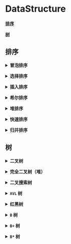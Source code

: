 # **DataStructure**

[**排序**](#排序)

[**树**](#树)


## **排序**

<b><details><summary>冒泡排序</summary></b>
</details>

<b><details><summary>选择排序</summary></b>

</details>

<b><details><summary>插入排序</summary></b>

</details>

<b><details><summary>希尔排序</summary></b>

</details>

<b><details><summary>堆排序</summary></b>

</details>

<b><details><summary>快速排序</summary></b>

</details>

<b><details><summary>归并排序</summary></b>

</details>

## **树**

<b><details><summary>二叉树</summary></b>
- **性质**
    - 非空二叉树第 `i` 层最多 `2(i-1)` 个结点 `（i >= 1）`
    - 深度为 `k` 的二叉树最多 `2k - 1` 个结点 `（k >= 1）`
    - 度为 `0` 的结点数为 `n0`，度为 `2` 的结点数为 `n2`，则 `n0 = n2 + 1`
    - 有 `n` 个结点的完全二叉树深度 `k = ⌊ log2(n) ⌋ + 1`
    - 对于含 `n` 个结点的完全二叉树中编号为 `i （1 <= i <= n）` 的结点
      - 若 `i = 1`，为根，否则双亲为 `⌊ i / 2 ⌋`
      - 若 `2i > n`，则 `i` 结点没有左孩子，否则孩子编号为 `2i`
      - 若 `2i + 1 > n`，则 `i` 结点没有右孩子，否则孩子编号为 `2i + 1`

</details>

<b><details><summary>完全二叉树（堆）</summary></b>
- **性质**
    - 大根堆：根 >= 左 && 根 >= 右
    - 小根堆：根 <= 左 && 根 <= 右

</details>


<b><details><summary>二叉搜索树</summary></b>
- **性质**
    - 左 < 根 < 右
    - 中序输出有序\
- **插入**
    - 树为空，直接插入
    - 树不为空，根据搜索二叉树性质找到插入位置，插入新节点
-  **删除**
    - 首先在树中查找待删除元素 `A` ，如果不存在，则结束删除，否则继续
    - 查找到的节点分为下面情况
        - 要删除的节点 `A` 无孩子节点，直接删除，并使 `A` 节点的双亲对应的指针指向 `NULL`
        - 要删除的节点 `A` 只有左孩子节点，删除该节点，且使 `A` 节点的双亲指向 `A` 节点的左孩子
        - 要删除的节点 `A` 只有右孩子节点，删除该节点，且使 `A` 节点的双亲指向 `A` 节点的有孩子
        - 要删除的节点 `A` 有左、右孩子节点，一般采取替换的方式，从 `A` 节点的右子树中找一个最小的(或者从左子树中找到一个最大的)节点 `B`，用 `B` 的值替换待删除节点，再删除 `B`

</details>

<b><details><summary>`AVL` 树</summary></b>
- **性质**
  - 平衡因子（每个节点左右子树差值的绝对值）的值不超过`1` ，`|` 左子树树高 `-` 右子树树高 `|`  <= `1`
  - 平衡二叉树必定是二叉搜索树，反之则不一定

- **插入**
    - 按照搜索二叉树的插入方式，找到待插入位置
    - 调节节点的平衡因子，如果失去平衡，则调整

- **调整**
    - `LL` 新插入的节点在失去平衡的节点的较高的左子树左侧，使用 `右单旋失去平衡节点` 解决问题
    - `RR` 新插入的节点在失去平衡的节点的较高的右子树右侧，使用 `左单旋失去平衡节点` 解决问题
    - `LR` 新插入的节点在失去平衡的节点的较高的左子树的右子树上，使用 `左单旋左子树再右单旋失去平衡节点` 解决问题
    - `RL` 新插入的节点在失去平衡的节点的较高的右子树的左子树上，使用 `右单旋右子树再左单旋失去平衡节点` 解决问题

    <table>
    <tr>
        <th width = 10%>插入方式</th>
        <th width = 70%>描述</th>
        <th width = 20%>旋转方式</th>
    </tr>
    <tr>
        <td><b>LL</b></td>
        <td>在 <b>a</b> 的左子树根节点的左子树上插入节点而破坏平衡</td>
        <td>右单旋</td>
    </tr>
    <tr>
        <td><b>RR</b></td>
        <td>在 <b>a</b> 的右子树根节点的右子树上插入节点而破坏平衡</td>
        <td>左单旋</td>
    </tr>
    <tr>
        <td><b>LR</b></td>
        <td>在 <b>a</b> 的左子树根节点的右子树上插入节点而破坏平衡</td>
        <td>先左旋后右旋</td>
    </tr>
    <tr>
        <td><b>RL</b></td>
        <td>在 <b>a</b> 的右子树根节点的左子树上插入节点而破坏平衡</td>
        <td>先右旋后左旋</td>
    </tr>
    </table>

</details>

<b><details><summary>红黑树</summary></b>
- **性质**
  - 节点是红色或黑色
  - 根是黑色
  - 所有叶子都是黑色（叶子是 NIL 节点）
  - 每个红色节点必须有两个黑色的子节点。（从每个叶子到根的所有路径上不能有两个连续的红色节点。）（新增节点的父节点必须相同）
  - 从任一节点到其每个叶子的所有简单路径都包含相同数目的黑色节点。（新增节点必须为红）
- **插入**
    - 按照搜索二叉树规则插入节点
    - 判断红黑树是否被破坏，如果没有那么插入结束，如果被破坏则进行调整
- **调整**

    假设: `cur` 为当前节点，`p` 为双亲节点，`u` 为双亲节点的兄弟节点，`pp` 为双亲节点的双亲节点
    - `cur` 为 **`红`**， `p` 为 **黑**，`u` 存在且为 **`红`**
        - 将 `p`、`u` 改为 **黑**，`pp` 改为 **`红`**，然后把 `pp` 当成 `cur` ，继续向上调整

        ![rbtree1](https://github.com/Mmmmmmi/MyNote/blob/master/resource/RBTree1.png)
    - `cur` 为 **`红`**， `p` 为 **`红`**， `pp` 为 **黑**， `u` 不存在 或 `u` 为 **黑**
        - `p` 为 `pp` 的左孩子， `cur` 为 `p` 的左孩子，则进行右单旋。相反， `p` 为 `pp` 的右孩子， `cur` 为 `p` 的右孩子，则进行左单旋
        - `p` 变 **黑** ， `pp` 变 **`红`**

        ![rbtree2](https://github.com/Mmmmmmi/MyNote/blob/master/resource/RBTree2.png)
    - `cur` 为 **`红`** ， `p` 为 **`红`**， `pp` 为 **黑**， `u` 不存在 或 `u` 为 **黑**
        - `p` 为 `pp` 的左孩子，`cur` 为 `p` 的右孩子，则针对 `p` 做左单旋；相反， `p` 为 `pp` 的右孩子，`cur` 为 `p` 的左孩子，则针对 `p` 做右单旋。则转换成了情况 `2`

        ![rbtree3](https://github.com/Mmmmmmi/MyNote/blob/master/resource/RBTree3.png)

</details>

<b><details><summary>`B` 树</summary></b>

- **性质**

    - 根节点至少有两个孩子，至少有一个关键字（孩子可以看成指针，关键字可以看成 `Data`）
    - 对于`M` 阶 `B` 树， 每个非根节点至少有 `M/2(上取整)` 个孩子,至多有 `M` 个孩子
    - 每个非根节点至少有 `M/2(上取整)-1` 个关键字,至多有 `M-1` 个关键字，并且以升序排列
    - 每个结点中的关键字都按照从小到大的顺序排列，`key[i]` 和 `key[i+1]` 之间的孩子节点的值介于 `key[i]、key[i+1]`之间
    - 所有叶子结点都位于同一层，或者说根结点到每个叶子结点的长度都相同
- **插入**

    插入操作是指插入一条记录，即`（key, value）`的键值对。如果 `B` 树中已存在需要插入的键值对，则用需要插入的`value` 替换旧的 `value` 。若 `B` 树不存在这个 `key` ，则一定是在叶子结点中进行插入操作

    1. 根据要插入的 `key` 的值，找到叶子结点并插入

    2. 判断当前结点 `key` 的个数是否小于等于 `M-1` ，若满足则结束，否则进行第 `3` 步

    3. 以结点中间的 `key` 为中心分裂成左右两部分，然后将这个中间的 `key` 插入到父结点中，这个 `key` 的左子树指向分裂后的左半部分，这个 `key` 的右子支指向分裂后的右半部分，然后将当前结点指向父结点，继续进行第 `3` 步
- **删除**

    删除操作是指，根据 `key` 删除记录，如果 `B` 树中的记录中不存对应 `key` 的记录，则删除失败

    1. 如果当前需要删除的 `key` 位于非叶子结点上，则用后继 `key`（这里的后继 `key` 均指后继记录的意思）覆盖要删除的 `key` ，然后在后继 `key` 所在的子支中删除该后继 `key` 。此时后继 `key` 一定位于叶子结点上，这个过程和二叉搜索树删除结点的方式类似。删除这个记录后执行第 `2` 步

    2. 该结点 `key` 个数大于等于 `M/2(上取整)-1` ，结束删除操作，否则执行第 `3` 步

    3. 如果兄弟结点 `key` 个数大于 `M/2(上取整)-1` ，则父结点中的 `key` 下移到该结点，兄弟结点中的一个 `key` 上移，删除操作结束。否则，将父结点中的 `key` 下移与当前结点及它的兄弟结点中的 `key` 合并，形成一个新的结点。原父结点中的`key` 的两个孩子指针就变成了一个孩子指针，指向这个新结点。然后当前结点的指针指向父结点，重复上第 `2` 步。有些结点它可能既有左兄弟，又有右兄弟，那么我们任意选择一个兄弟结点进行操作即可

</details>

<b><details><summary>`B+` 树</summary></b>
- **性质**
    - `B+` 树是 `B` 树的变形，也是一种多路搜索树，其基本定义与 `B` 树相同，除此之外 `B+` 树还有以下的要求：
    - `B+` 树包含 `2` 种类型的结点：内部结点（也称索引结点）和叶子结点。根结点本身即可以是内部结点，也可以是叶子结点。根结点的关键字个数最少可以只有 `1` 个
    - `B+` 树与 `B` 树最大的不同是内部结点不保存数据，只用于索引，所有数据（或者说记录）都保存在叶子结点中
    - `M` 阶 `B+` 树表示了内部结点最多有 `M-1` 个关键字（或者说内部结点最多有 `M` 个子树），阶数 `M` 同时限制了叶子结点最多存储 `M-1` 个记录
    - 内部结点中的 `key` 都按照从小到大的顺序排列，对于内部结点中的一个 `key` ，左树中的所有 `key` 都小于它，右子树中的 `key` 都大于等于它。叶子结点中的记录也按照 `key` 的大小排列
    - 每个叶子结点都存有相邻叶子结点的指针，叶子结点本身依关键字的大小自小而大顺序链接
- **插入**

    1. 若为空树，创建一个叶子结点，然后将记录插入其中，此时这个叶子结点也是根结点，插入操作结束

    2. 针对叶子类型结点：根据 `key` 值找到叶子结点，向这个叶子结点插入记录。插入后，若当前结点 `key` 的个数小于等于 `M-1` ，则插入结束。否则将这个叶子结点分裂成左右两个叶子结点，左叶子结点包含前 `M/2` 个记录，右结点包含剩下的记录，将第 `M/2+1` 个记录的 `key` 进位到父结点中（父结点一定是索引类型结点），进位到父结点的 `key` 左孩子指针向左结点，右孩子指针向右结点。将当前结点的指针指向父结点，然后执行第 `3` 步

    3. 针对索引类型结点：若当前结点 `key` 的个数小于等于 `M-1` ，则插入结束。否则，将这个索引类型结点分裂成两个索引结点，左索引结点包含前 `(M-1)/2` 个 `key` ，右结点包含 `M-(M-1)/2` 个 `key` ，将第 `M/2` 个 `key` 进位到父结点中，进位到父结点的 `key` 左孩子指向左结点, 进位到父结点的 `key` 右孩子指向右结点。将当前结点的指针指向父结点，然后重复第 `3` 步
- **删除**

    如果叶子结点中没有相应的 `key` ，则删除失败。否则执行下面的步骤

    1. 删除叶子结点中对应的 `key` 。删除后若结点的 `key` 的个数大于等于 `Math.ceil(M-1)/2 – 1` ，删除操作结束,否则执行第 `2` 步

    2. 若兄弟结点 `key` 有富余 `（大于M/2(上取整) – 1）` ，向兄弟结点借一个记录，同时用借到的 `key` 替换父结（指当前结点和兄弟结点共同的父结点）点中的 `key` ，删除结束。否则执行第 `3` 步

    3. 若兄弟结点中没有富余的 `key` ，则当前结点和兄弟结点合并成一个新的叶子结点，并删除父结点中的 `key`（父结点中的这个 `key` 两边的孩子指针就变成了一个指针，正好指向这个新的叶子结点），将当前结点指向父结点（必为索引结点），执行第 `4` 步（第 `4` 步以后的操作和 `B` 树就完全一样了，主要是为了更新索引结点）

    4. 若索引结点的 `key` 的个数大于等于 `M/2(上取整) – 1` ，则删除操作结束。否则执行第 `5` 步

    5. 若兄弟结点有富余，父结点 `key` 下移，兄弟结点 `key` 上移，删除结束。否则执行第 `6` 步

    6. 当前结点和兄弟结点及父结点下移 `key` 合并成一个新的结点。将当前结点指向父结点，重复第 `4` 步

    注意，通过 `B+` 树的删除操作后，索引结点中存在的 `key` ，不一定在叶子结点中存在对应的记录

</details>

<b><details><summary>`B*` 树</summary></b>
- **性质**
    - `B*` 树是 `B+` 树的变形，在 `B+` 树的非根和非叶子节点再增加指向兄弟节点的指针。

</details>